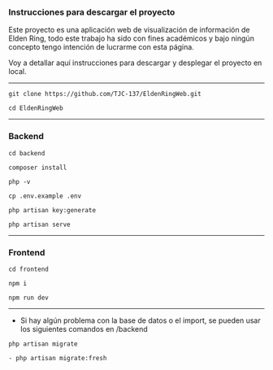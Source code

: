 ### Instrucciones para descargar el proyecto

Este proyecto es una aplicación web de visualización de información de Elden Ring, todo este trabajo ha sido con fines académicos y bajo ningún concepto tengo intención de lucrarme con esta página.

<!-- En la página 79 de la memoria de mi proyecto - 6.3 Guía de Instalación hay un tutorial 
detallando y paso por paso, y con la ayuda de imágenes este proceso. -->

Voy a detallar aquí instrucciones para descargar y desplegar el proyecto en local.

-----------------------------------------------------------------------------------------

<!-- Asegurarse de crear la base de datos, llamarla 'elden_ring_db' e importar el .sql -->

```
git clone https://github.com/TJC-137/EldenRingWeb.git

cd EldenRingWeb
```

-----------------------------------------------------------------------------------------

### Backend

```
cd backend 
```

<!-- Instalar composer -->

```
composer install
```
<!-- Verificar versión de php -->

```
php -v
```

<!-- Copiar el .env de ejemplo -->

```
cp .env.example .env
```
<!-- 
Entrar en el .env que se acaba de crear y modificar las variables de entorno 
(aparecerán comentadas) 
-->

<!--
DB_CONNECTION=mysql
DB_HOST=127.0.0.1
DB_PORT=3306
DB_DATABASE=elden_ring_db
DB_USERNAME=root
DB_PASSWORD= 
-->

<!-- Una vez hecho esto, generar las claves -->

```
php artisan key:generate
```

<!-- Ejecutar servidor -->

```
php artisan serve
```

-------------------------------------------------------------------------------------

### Frontend

<!-- Abrir otro terminal -->

```
cd frontend
```
<!-- Ahora usar 'npm i' o 'npm install' -->

```
npm i
```
<!-- Ejecutar servidor -->
<!-- Ahora usar 'npm run dev' o 'npm start' -->

```
npm run dev
```
-------------------------------------------------------------------------------------

<!-- Dirigete a tu localhost, la aplicación ya debería funcionar -->

* Si hay algún problema con la base de datos o el import, se pueden usar los siguientes comandos en /backend

<!--  Migrará la información de las tablas -->

```
php artisan migrate 
```

<!--  Migrará y reseteará la información de las tablas -->

```
- php artisan migrate:fresh 
```